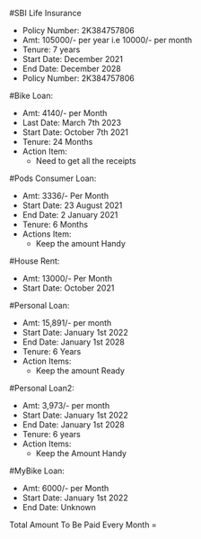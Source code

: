 #SBI Life Insurance
-   Policy Number:  2K384757806
-   Amt:    105000/- per year i.e 10000/- per month
-   Tenure: 7 years
-   Start Date: December 2021
-   End Date: December 2028
-   Policy Number:  2K384757806

#Bike Loan:
-   Amt: 4140/- per Month
-   Last Date: March 7th 2023
-   Start Date: October 7th 2021
-   Tenure: 24 Months
-   Action Item:
    -   Need to get all the receipts

#Pods Consumer Loan:
-   Amt: 3336/- Per Month
-   Start Date: 23 August 2021
-   End Date:   2 January 2021
-   Tenure: 6 Months
-   Actions Item:
    -   Keep the amount Handy

#House Rent:
-   Amt:    13000/- Per Month
-   Start Date: October 2021

#Personal Loan:
-   Amt:    15,891/- per month
-   Start Date: January 1st 2022
-   End Date: January 1st 2028
-   Tenure: 6 Years
-   Action Items:
    -   Keep the amount Ready

#Personal Loan2:
-   Amt:    3,973/- per month
-   Start Date: January 1st 2022
-   End Date: January 1st 2028
-   Tenure: 6 years
-   Action Items:
    -   Keep the Amount Handy

#MyBike Loan:
-   Amt:    6000/- per Month
-   Start Date: January 1st 2022
-   End Date:   Unknown


Total Amount To Be Paid Every Month = 
